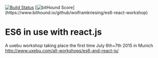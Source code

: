 [![Build Status](https://travis-ci.org/wolframkriesing/es6-react-workshop.svg?branch=master)](https://travis-ci.org/wolframkriesing/es6-react-workshop)
[![bitHound Score](https://www.bithound.io/github/wolframkriesing/es6-react-workshop/badges/score.svg?)](https://www.bithound.io/github/wolframkriesing/es6-react-workshop)


# ES6 in use with react.js

A uxebu workshop taking place the first time July 6th+7th 2015 in Munich
http://www.uxebu.com/all-workshops/es6-and-react-js/
